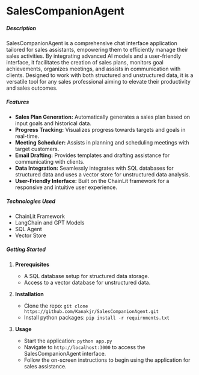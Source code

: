 # SalesCompanionAgent

##### Description
SalesCompanionAgent is a comprehensive chat interface application tailored for sales assistants, empowering them to efficiently manage their sales activities. By integrating advanced AI models and a user-friendly interface, it facilitates the creation of sales plans, monitors goal achievements, organizes meetings, and assists in communication with clients. Designed to work with both structured and unstructured data, it is a versatile tool for any sales professional aiming to elevate their productivity and sales outcomes.

##### Features
- **Sales Plan Generation:** Automatically generates a sales plan based on input goals and historical data.
- **Progress Tracking:** Visualizes progress towards targets and goals in real-time.
- **Meeting Scheduler:** Assists in planning and scheduling meetings with target customers.
- **Email Drafting:** Provides templates and drafting assistance for communicating with clients.
- **Data Integration:** Seamlessly integrates with SQL databases for structured data and uses a vector store for unstructured data analysis.
- **User-Friendly Interface:** Built on the ChainLit framework for a responsive and intuitive user experience.

##### Technologies Used
- ChainLit Framework
- LangChain and GPT Models
- SQL Agent
- Vector Store

##### Getting Started
1. **Prerequisites**
   - A SQL database setup for structured data storage.
   - Access to a vector database for unstructured data.

2. **Installation**
   - Clone the repo: `git clone https://github.com/Kanakjr/SalesCompanionAgent.git`
   - Install python packages: `pip install -r requirnments.txt`

3. **Usage**
   - Start the application: `python app.py`
   - Navigate to `http://localhost:3000` to access the SalesCompanionAgent interface.
   - Follow the on-screen instructions to begin using the application for sales assistance.
